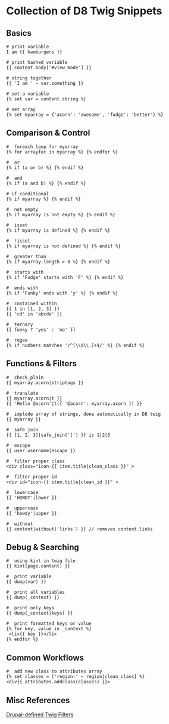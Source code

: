 # Collection of D8 Twig Snippets

## Basics

```
# print variable 
I am {{ hamburgers }}
``` 

```
# print hashed variable 
{{ content.body['#view_mode'] }}
``` 

```
# string together
{{ 'I am ' ~ var.something }}
``` 

```
# set a variable
{% set var = content.string %}
``` 

```
# set array
{% set myarray = {'acorn': 'awesome', 'fudge': 'better'} %}
``` 

## Comparison & Control  

```
#  foreach loop for myarray
{% for arrayfor in myarray %} {% endfor %}
``` 

```
#  or
{% if (a or b) %} {% endif %} 
```

```
#  and
{% if (a and b) %} {% endif %} 
```

```
# if conditional
{% if myarray %} {% endif %}
``` 

```
#  not empty 
{% if myarray is not empty %} {% endif %}
``` 

```
#  isset 
{% if myarray is defined %} {% endif %}
``` 

```
#  !isset
{% if myarray is not defined %} {% endif %}
``` 

```
#  greater than 
{% if myarray.length > 0 %} {% endif %} 
```
 
```
#  starts with 
{% if 'Fudge' starts with 'F' %} {% endif %}
``` 

```
#  ends with 
{% if 'Funky' ends with 'y' %} {% endif %}
``` 


```
#  contained within  
{{ 1 in [1, 2, 3] }}
{{ 'cd' in 'abcde' }}
``` 


```
#  ternary 
{{ funky ? 'yes' : 'no' }} 
``` 


```
#  regex 
{% if numbers matches '/^[\\d\\.]+$/' %} {% endif %}
``` 






## Functions & Filters

```
#  check_plain 
{{ myarray.acorn|striptags }} 
``` 

```
#  translate 
{{ myarray.acorn|t }} 
{{ 'Hello @acorn'|t({ '@acorn': myarray.acorn }) }}
``` 

```
#  implode array of strings, done automatically in D8 twig 
{{ myarray }}
``` 


```
#  safe join 
{{ [1, 2, 3]|safe_join('|') }} is 1|2|3
``` 

```
#  escape 
{{ user.username|escape }}
``` 

```
#  filter proper class
<div class="icon-{{ item.title|clean_class }}" >
``` 

```
#  filter proper id
<div id="icon-{{ item.title|clean_id }}" >
``` 

```
#  lowercase
{{ 'HOWDY'|lower }}
``` 

```
#  uppercase
{{ 'howdy'|upper }}
``` 

```
#  without 
{{ content|without('links') }} // removes content.links
``` 



## Debug & Searching

```
#  using kint in twig file 
{{ kint(page.content) }}
``` 

```
#  print variable
{{ dump(var) }}
``` 

```
#  print all variables
{{ dump(_context) }}
``` 

```
#  print only keys 
{{ dump(_context|keys) }}
``` 

```
#  print formatted keys or value 
{% for key, value in _context %}
 <li>{{ key }}</li>
{% endfor %}
``` 



## Common Workflows

```
#  add new class to attributes array 
{% set classes = ['region-' ~ region|clean_class] %}
<div{{ attributes.addclass(classes) }}>
``` 




## Misc References

[Drupal-defined Twig Filters](https://api.drupal.org/api/drupal/core%21lib%21Drupal%21Core%21Template%21TwigExtension.php/function/TwigExtension%3A%3AgetFilters/8)

